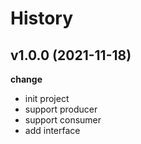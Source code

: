 History
===============

v1.0.0 (2021-11-18)
-------------------

**change**

- init project
- support producer
- support consumer
- add interface